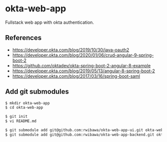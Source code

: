 # okta-web-app
Fullstack web app with okta authentication.

## References
* https://developer.okta.com/blog/2019/10/30/java-oauth2
* https://developer.okta.com/blog/2020/01/06/crud-angular-9-spring-boot-2
* https://github.com/oktadev/okta-spring-boot-2-angular-8-example
* https://developer.okta.com/blog/2019/05/13/angular-8-spring-boot-2
* https://developer.okta.com/blog/2017/03/16/spring-boot-saml

## Add git submodules
```bash
$ mkdir okta-web-app
$ cd okta-web-app

$ git init
$ vi README.md

$ git submodule add git@github.com:rwibawa/okta-web-app-ui.git okta-web-app-ui
$ git submodule add git@github.com:rwibawa/okta-web-app-backend.git okta-web-app-backend
```

